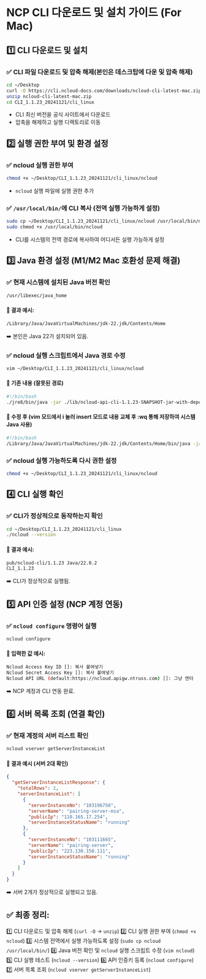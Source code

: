 # NCP CLI 다운로드 및 설치 가이드 (For Mac)

## 1️⃣ CLI 다운로드 및 설치
### ✅ CLI 파일 다운로드 및 압축 해제(본인은 데스크탑에 다운 및 압축 해제)
```sh
cd ~/Desktop
curl -O https://cli.ncloud-docs.com/downloads/ncloud-cli-latest-mac.zip
unzip ncloud-cli-latest-mac.zip
cd CLI_1.1.23_20241121/cli_linux
```
- CLI 최신 버전을 공식 사이트에서 다운로드
- 압축을 해제하고 실행 디렉토리로 이동

## 2️⃣ 실행 권한 부여 및 환경 설정
### ✅ ncloud 실행 권한 부여
```sh
chmod +x ~/Desktop/CLI_1.1.23_20241121/cli_linux/ncloud
```
- `ncloud` 실행 파일에 실행 권한 추가

### ✅ `/usr/local/bin/`에 CLI 복사 (전역 실행 가능하게 설정)
```sh
sudo cp ~/Desktop/CLI_1.1.23_20241121/cli_linux/ncloud /usr/local/bin/ncloud
sudo chmod +x /usr/local/bin/ncloud
```
- CLI를 시스템의 전역 경로에 복사하여 어디서든 실행 가능하게 설정

## 3️⃣ Java 환경 설정 (M1/M2 Mac 호환성 문제 해결)
### ✅ 현재 시스템에 설치된 Java 버전 확인
```sh
/usr/libexec/java_home
```
#### 🔹 결과 예시:
```sh
/Library/Java/JavaVirtualMachines/jdk-22.jdk/Contents/Home
```
➡️ 본인은 Java 22가 설치되어 있음.

### ✅ ncloud 실행 스크립트에서 Java 경로 수정
```sh
vim ~/Desktop/CLI_1.1.23_20241121/cli_linux/ncloud
```
#### 🔹 기존 내용 (잘못된 경로)
```sh
#!/bin/bash
./jre8/bin/java -jar ./lib/ncloud-api-cli-1.1.23-SNAPSHOT-jar-with-dependencies.jar "$@"
```
#### 🔹 수정 후 (vim 모드에서 i 눌러 insert 모드로 내용 교체 후 :wq 통해 저장하여 시스템 Java 사용)
```sh
#!/bin/bash
/Library/Java/JavaVirtualMachines/jdk-22.jdk/Contents/Home/bin/java -jar ./lib/ncloud-api-cli-1.1.23-SNAPSHOT-jar-with-dependencies.jar "$@"
```

### ✅ ncloud 실행 가능하도록 다시 권한 설정
```sh
chmod +x ~/Desktop/CLI_1.1.23_20241121/cli_linux/ncloud
```

## 4️⃣ CLI 실행 확인
### ✅ CLI가 정상적으로 동작하는지 확인
```sh
cd ~/Desktop/CLI_1.1.23_20241121/cli_linux
./ncloud --version
```
#### 🔹 결과 예시:
```sh
pub/ncloud-cli/1.1.23 Java/22.0.2
CLI_1.1.23
```
➡️ CLI가 정상적으로 실행됨.

## 5️⃣ API 인증 설정 (NCP 계정 연동)
### ✅ `ncloud configure` 명령어 실행
```sh
ncloud configure
```
#### 🔹 입력한 값 예시:
```sh
Ncloud Access Key ID []: 복사 붙여넣기
Ncloud Secret Access Key []: 복사 붙여넣기
Ncloud API URL (default:https://ncloud.apigw.ntruss.com) []: 그냥 엔터
```
➡️ NCP 계정과 CLI 연동 완료.

## 6️⃣ 서버 목록 조회 (연결 확인)
### ✅ 현재 계정의 서버 리스트 확인
```sh
ncloud vserver getServerInstanceList
```
#### 🔹 결과 예시 (서버 2대 확인)
```json
{
  "getServerInstanceListResponse": {
    "totalRows": 2,
    "serverInstanceList": [
      {
        "serverInstanceNo": "103196756",
        "serverName": "pairing-server-msa",
        "publicIp": "110.165.17.254",
        "serverInstanceStatusName": "running"
      },
      {
        "serverInstanceNo": "103111665",
        "serverName": "pairing-server",
        "publicIp": "223.130.150.111",
        "serverInstanceStatusName": "running"
      }
    ]
  }
}
```
➡️ 서버 2개가 정상적으로 실행되고 있음.

## ✅ 최종 정리:
1️⃣ CLI 다운로드 및 압축 해제 (`curl -O` → `unzip`)
2️⃣ CLI 실행 권한 부여 (`chmod +x ncloud`)
3️⃣ 시스템 전역에서 실행 가능하도록 설정 (`sudo cp ncloud /usr/local/bin/`)
4️⃣ Java 버전 확인 및 `ncloud` 실행 스크립트 수정 (`vim ncloud`)
5️⃣ CLI 실행 테스트 (`ncloud --version`)
6️⃣ API 인증키 등록 (`ncloud configure`) 
7️⃣ 서버 목록 조회 (`ncloud vserver getServerInstanceList`)